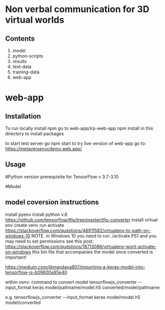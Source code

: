 # Non verbal communication for 3D virtual worlds

## Contents

1. model
2. python-scripts
3. results
4. test-data
5. training-data
6. web-app


# web-app

## Installation
To run locally
install npm
go to web-app/irp-web-app
npm install in this directory to install packages

to start test server go npm start
to try live version of web-app go to: https://metaversenvcdemo.web.app/

## Usage


#Python
version prerequisite for TensorFlow v 3.7-3.10

#Model

## model coversion instructions

install pyenv
install python v.6
https://github.com/tensorflow/tfjs/tree/master/tfjs-converter
install virtual env
create venv 
run activate
https://stackoverflow.com/questions/48911582/virtualenv-to-path-on-windows-10
NOTE. in Windows 10 you need to run ./activate.PS1
and you may need to set permissions see this post:
https://stackoverflow.com/questions/18713086/virtualenv-wont-activate-on-windows
this bin file that accompanies the model once converted is important!


https://medium.com/@mandava807/importing-a-keras-model-into-tensorflow-js-b09600a95e40

within venv: command to convert model
tensorflowjs_converter --input_format keras model/pathname/model.h5 converted/model/pathname

e.g.
tensorflowjs_converter --input_format keras model/model.h5 model/converted
